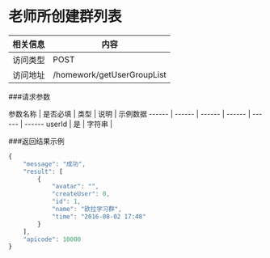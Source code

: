 
# 老师所创建群列表
 相关信息 | 内容
 ------ | ------
 访问类型 | POST
 访问地址 | /homework/getUserGroupList

###请求参数

 参数名称 | 是否必填 | 类型 | 说明 | 示例数据
 ------ | ------ | ------ | ------ | ------ | ------
 userId | 是 | 字符串 | 
 
###返回结果示例

```javascript
{
    "message": "成功",
    "result": [
        {
            "avatar": "",
            "createUser": 0,
            "id": 1,
            "name": "欧拉学习群",
            "time": "2016-08-02 17:48"
        }
    ],
    "apicode": 10000
}

